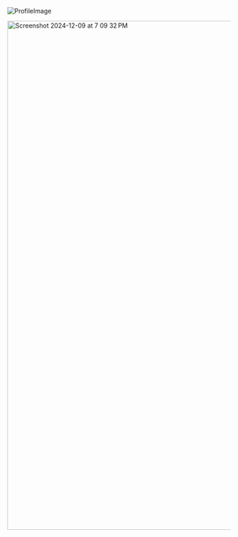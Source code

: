 ![ProfileImage](https://github.com/user-attachments/assets/b346ab7e-9c58-4e70-9d0f-bc72128bfab9)



<img width="1148" alt="Screenshot 2024-12-09 at 7 09 32 PM" src="https://github.com/user-attachments/assets/1a07d890-180f-4257-8293-b9bad81ecf71">

